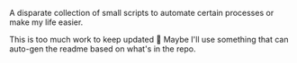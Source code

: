 A disparate collection of small scripts to automate certain processes or
make my life easier.

This is too much work to keep updated 🦖
Maybe I'll use something that can auto-gen the readme based on what's in the repo.
